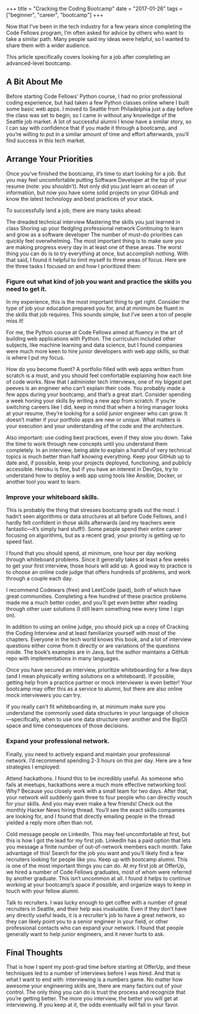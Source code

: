 +++
title = "Cracking the Coding Bootcamp"
date = "2017-01-26"
tags = ["beginner", "career", "bootcamp"]
+++

Now that I’ve been in the tech industry for a few years since completing the Code Fellows program, I’m often asked for advice by others who want to take a similar path. Many people said my ideas were helpful, so I wanted to share them with a wider audience.

This article specifically covers looking for a job after completing an advanced-level bootcamp.

## A Bit About Me

Before starting Code Fellows’ Python course, I had no prior professional coding experience, but had taken a few Python classes online where I built some basic web apps. I moved to Seattle from Philadelphia just a day before the class was set to begin, so I came in without any knowledge of the Seattle job market. A lot of successful alumni I know have a similar story, so I can say with confidence that if you made it through a bootcamp, and you’re willing to put in a similar amount of time and effort afterwards, you’ll find success in this tech market.

## Arrange Your Priorities

Once you’ve finished the bootcamp, it’s time to start looking for a job. But you may feel uncomfortable putting Software Developer at the top of your resume (note: you shouldn’t). Not only did you just learn an ocean of information, but now you have some solid projects on your GitHub and know the latest technology and best practices of your stack.

To successfully land a job, there are many tasks ahead:

The dreaded technical interview
Mastering the skills you just learned in class
Shoring up your fledgling professional network
Continuing to learn and grow as a software developer
The number of must-do priorities can quickly feel overwhelming. The most important thing is to make sure you are making progress every day in at least one of these areas. The worst thing you can do is to try everything at once, but accomplish nothing. With that said, I found it helpful to limit myself to three areas of focus. Here are the three tasks I focused on and how I prioritized them:

### Figure out what kind of job you want and practice the skills you need to get it.

In my experience, this is the most important thing to get right. Consider the type of job your education prepared you for, and at minimum be fluent in the skills that job requires. This sounds simple, but I’ve seen a ton of people miss it!

For me, the Python course at Code Fellows aimed at fluency in the art of building web applications with Python. The curriculum included other subjects, like machine learning and data science, but I found companies were much more keen to hire junior developers with web app skills, so that is where I put my focus.

How do you become fluent? A portfolio filled with web apps written from scratch is a must, and you should feel comfortable explaining how each line of code works. Now that I administer tech interviews, one of my biggest pet peeves is an engineer who can’t explain their code. You probably made a few apps during your bootcamp, and that’s a great start. Consider spending a week honing your skills by writing a new app from scratch. If you’re switching careers like I did, keep in mind that when a hiring manager looks at your resume, they’re looking for a solid junior engineer who can grow. It doesn’t matter if your portfolio apps are new or unique. What matters is your execution and your understanding of the code and the architecture.

Also important: use coding best practices, even if they slow you down. Take the time to work through new concepts until you understand them completely. In an interview, being able to explain a handful of very technical topics is much better than half knowing everything. Keep your GitHub up to date and, if possible, keep your projects deployed, functioning, and publicly accessible. Heroku is fine, but if you have an interest in DevOps, try to understand how to deploy a web app using tools like Ansible, Docker, or another tool you want to learn.

### Improve your whiteboard skills.

This is probably the thing that stresses bootcamp grads out the most. I hadn’t seen algorithms or data structures at all before Code Fellows, and I hardly felt confident in those skills afterwards (and my teachers were fantastic—it’s simply hard stuff!). Some people spend their entire career focusing on algorithms, but as a recent grad, your priority is getting up to speed fast.

I found that you should spend, at minimum, one hour per day working through whiteboard problems. Since it generally takes at least a few weeks to get your first interview, those hours will add up. A good way to practice is to choose an online code judge that offers hundreds of problems, and work through a couple each day.

I recommend Codewars (free) and LeetCode (paid), both of which have great communities. Completing a few hundred of these practice problems made me a much better coder, and you’ll get even better after reading through other user solutions (I still learn something new every time I sign on).

In addition to using an online judge, you should pick up a copy of Cracking the Coding Interview and at least familiarize yourself with most of the chapters. Everyone in the tech world knows this book, and a lot of interview questions either come from it directly or are variations of the questions inside. The book’s examples are in Java, but the author maintains a GitHub repo with implementations in many languages.

Once you have secured an interview, prioritize whiteboarding for a few days (and I mean physically writing solutions on a whiteboard). If possible, getting help from a practice partner or mock interviewer is even better! Your bootcamp may offer this as a service to alumni, but there are also online mock interviewers you can try.

If you really can’t fit whiteboarding in, at minimum make sure you understand the commonly used data structures in your language of choice—specifically, when to use one data structure over another and the Big(O) space and time consequences of those decisions.

### Expand your professional network.

Finally, you need to actively expand and maintain your professional network. I’d recommend spending 2-3 hours on this per day. Here are a few strategies I employed:

Attend hackathons. I found this to be incredibly useful. As someone who fails at meetups, hackathons were a much more effective networking tool. Why? Because you closely work with a small team for two days. After that, your network will suddenly gain three to four people who can directly vouch for your skills. And you may even make a few friends!
Check out the monthly Hacker News hiring thread. You’ll see the exact skills companies are looking for, and I found that directly emailing people in the thread yielded a reply more often than not.

Cold message people on LinkedIn. This may feel uncomfortable at first, but this is how I got the lead for my first job. LinkedIn has a paid option that lets you message a finite number of out-of-network members each month. Take advantage of this! Search for the job you want and you’ll likely find a few recruiters looking for people like you.
Keep up with bootcamp alumni. This is one of the most important things you can do. At my first job at OfferUp, we hired a number of Code Fellows graduates, most of whom were referred by another graduate. This isn’t uncommon at all. I found it helps to continue working at your bootcamp’s space if possible, and organize ways to keep in touch with your fellow alumni.

Talk to recruiters. I was lucky enough to get coffee with a number of great recruiters in Seattle, and their help was invaluable. Even if they don’t have any directly useful leads, it is a recruiter’s job to have a great network, so they can likely point you to a senior engineer in your field, or other professional contacts who can expand your network. I found that people generally want to help junior engineers, and it never hurts to ask.

## Final Thoughts

That is how I spent my post-grad time before starting at OfferUp, and these techniques led to a number of interviews before I was hired. And that is what I want to end with: interviewing is a numbers game. No matter how awesome your engineering skills are, there are many factors out of your control. The only thing you can do is trust the process and recognize that you’re getting better. The more you interview, the better you will get at interviewing. If you keep at it, the odds eventually will fall in your favor.


